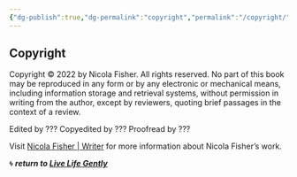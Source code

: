 ```yaml
---
{"dg-publish":true,"dg-permalink":"copyright","permalink":"/copyright/","dgHomeLink":true,"dgPassFrontmatter":false}
---
```



## Copyright

Copyright © 2022 by Nicola Fisher. All rights reserved. No part of this book may be reproduced in any form or by any electronic or mechanical means, including information storage and retrieval systems, without permission in writing from the author, except by reviewers, quoting brief passages in the context of a review.

Edited by ???
Copyedited by ???
Proofread by ???

Visit [Nicola Fisher | Writer](https://nicolafisherwriter.com) for more information about Nicola Fisher’s work.

🌀 ***return to [Live Life Gently](https://livelifegently.co.uk/)***